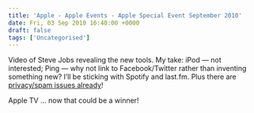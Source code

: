 ```yaml
---
title: 'Apple - Apple Events - Apple Special Event September 2010'
date: Fri, 03 Sep 2010 16:40:00 +0000
draft: false
tags: ['Uncategorised']
---
```


Video of Steve Jobs revealing the new tools. My take: iPod — not interested; Ping — why not link to Facebook/Twitter rather than inventing something new? I’ll be sticking with Spotify and last.fm. Plus there are [privacy/spam issues already](http://www.guardian.co.uk/technology/pda/2010/sep/03/apple-ping-spam)!

Apple TV … now that could be a winner!
